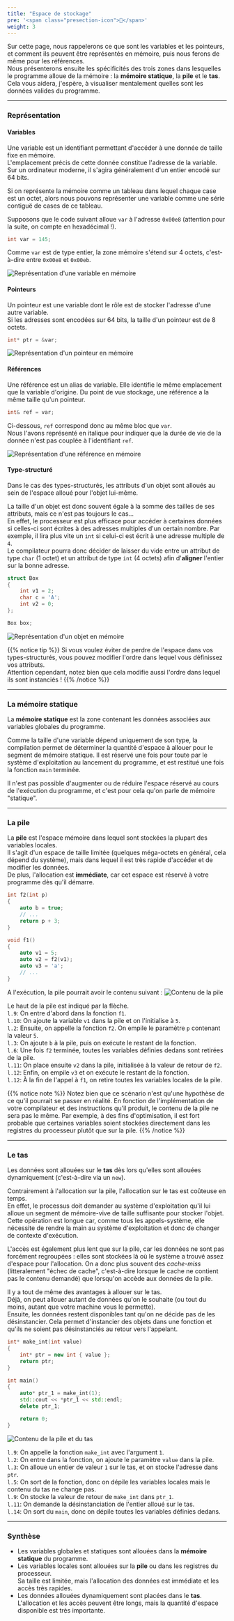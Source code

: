 ```yaml
---
title: "Espace de stockage"
pre: '<span class="presection-icon">💾</span>'
weight: 3
---
```


Sur cette page, nous rappelerons ce que sont les variables et les pointeurs, et comment ils peuvent être représentés en mémoire, puis nous ferons de même pour les références.  
Nous présenterons ensuite les spécificités des trois zones dans lesquelles le programme alloue de la mémoire : la **mémoire statique**, la **pile** et le **tas**.  
Cela vous aidera, j'espère, à visualiser mentalement quelles sont les données valides du programme.

---

### Représentation

#### Variables

Une variable est un identifiant permettant d'accéder à une donnée de taille fixe en mémoire.  
L'emplacement précis de cette donnée constitue l'adresse de la variable.
Sur un ordinateur moderne, il s'agira généralement d'un entier encodé sur 64 bits.

Si on représente la mémoire comme un tableau dans lequel chaque case est un octet, alors nous pouvons représenter une variable comme une série contiguë de cases de ce tableau.

Supposons que le code suivant alloue `var` à l'adresse `0x00e8` (attention pour la suite, on compte en hexadécimal !).

```cpp
int var = 145;
```

Comme `var` est de type entier, la zone mémoire s'étend sur 4 octets, c'est-à-dire entre `0x00e8` et `0x00eb`.

![Représentation d'une variable en mémoire](/images/chapter3/storage/01-var.svg)

#### Pointeurs

Un pointeur est une variable dont le rôle est de stocker l'adresse d'une autre variable.  
Si les adresses sont encodées sur 64 bits, la taille d'un pointeur est de 8 octets.

```cpp
int* ptr = &var;
```

![Représentation d'un pointeur en mémoire](/images/chapter3/storage/02-ptr.svg)

#### Références

Une référence est un alias de variable.
Elle identifie le même emplacement que la variable d'origine. 
Du point de vue stockage, une référence a la même taille qu'un pointeur.

```cpp
int& ref = var;
```

Ci-dessous, `ref` correspond donc au même bloc que `var`.  
Nous l'avons représenté en italique pour indiquer que la durée de vie de la donnée n'est pas couplée à l'identifiant `ref`.

![Représentation d'une référence en mémoire](/images/chapter3/storage/03-ref.svg)

#### Type-structuré

Dans le cas des types-structurés, les attributs d'un objet sont alloués au sein de l'espace alloué pour l'objet lui-même.

La taille d'un objet est donc souvent égale à la somme des tailles de ses attributs, mais ce n'est pas toujours le cas...  
En effet, le processeur est plus efficace pour accéder à certaines données si celles-ci sont écrites à des adresses multiples d'un certain nombre.
Par exemple, il lira plus vite un `int` si celui-ci est écrit à une adresse multiple de `4`.  
Le compilateur pourra donc décider de laisser du vide entre un attribut de type `char` (1 octet) et un attribut de type `int` (4 octets) afin d'**aligner** l'entier sur la bonne adresse.

```cpp
struct Box
{
    int v1 = 2;
    char c = 'A';
    int v2 = 0;
};

Box box;
```

![Représentation d'un objet en mémoire](/images/chapter3/storage/04-struct.svg)

{{% notice tip %}}
Si vous voulez éviter de perdre de l'espace dans vos types-structurés, vous pouvez modifier l'ordre dans lequel vous définissez vos attributs.  
Attention cependant, notez bien que cela modifie aussi l'ordre dans lequel ils sont instanciés !
{{% /notice %}}

---

### La mémoire statique

La **mémoire statique** est la zone contenant les données associées aux variables globales du programme.

Comme la taille d'une variable dépend uniquement de son type, la compilation permet de déterminer la quantité d'espace à allouer pour le segment de mémoire statique.
Il est réservé une fois pour toute par le système d'exploitation au lancement du programme, et est restitué une fois la fonction `main` terminée.

Il n'est pas possible d'augmenter ou de réduire l'espace réservé au cours de l'exécution du programme, et c'est pour cela qu'on parle de mémoire "statique".

---

### La pile

La **pile** est l'espace mémoire dans lequel sont stockées la plupart des variables locales.  
Il s'agit d'un espace de taille limitée (quelques méga-octets en général, cela dépend du système), mais dans lequel il est très rapide d'accéder et de modifier les données.  
De plus, l'allocation est **immédiate**, car cet espace est réservé à votre programme dès qu'il démarre.

```cpp {linenos=table}
int f2(int p)
{
    auto b = true;
    // ...
    return p + 3;
}

void f1()
{
    auto v1 = 5;
    auto v2 = f2(v1);
    auto v3 = 'a';
    // ...
}
```

A l'exécution, la pile pourrait avoir le contenu suivant :
![Contenu de la pile](/images/chapter3/storage/05-stack.svg)

Le haut de la pile est indiqué par la flèche.  
`l.9`: On entre d'abord dans la fonction `f1`.  
`l.10`: On ajoute la variable `v1` dans la pile et on l'initialise à `5`.  
`l.2`: Ensuite, on appelle la fonction `f2`. On empile le paramètre `p` contenant la valeur `5`.  
`l.3`: On ajoute `b` à la pile, puis on exécute le restant de la fonction.  
`l.6`: Une fois `f2` terminée, toutes les variables définies dedans sont retirées de la pile.  
`l.11`: On place ensuite `v2` dans la pile, initialisée à la valeur de retour de `f2`.  
`l.12`: Enfin, on empile `v3` et on exécute le restant de la fonction.  
`l.12`: À la fin de l'appel à `f1`, on retire toutes les variables locales de la pile.

{{% notice note %}}
Notez bien que ce scénario n'est qu'une hypothèse de ce qu'il pourrait se passer en réalité.
En fonction de l'implémentation de votre compilateur et des instructions qu'il produit, le contenu de la pile ne sera pas le même.
Par exemple, à des fins d'optimisation, il est fort probable que certaines variables soient stockées directement dans les registres du processeur plutôt que sur la pile.
{{% /notice %}} 

---

### Le tas

Les données sont allouées sur le **tas** dès lors qu'elles sont allouées dynamiquement (c'est-à-dire via un `new`).

Contrairement à l'allocation sur la pile, l'allocation sur le tas est coûteuse en temps.  
En effet, le processus doit demander au système d'exploitation qu'il lui alloue un segment de mémoire-vive de taille suffisante pour stocker l'objet.  
Cette opération est longue car, comme tous les appels-système, elle nécessite de rendre la main au système d'exploitation et donc de changer de contexte d'exécution.

L'accès est également plus lent que sur la pile, car les données ne sont pas forcément regroupées : elles sont stockées là où le système a trouvé assez d'espace pour l'allocation.
On a donc plus souvent des *cache-miss* (litteralement "échec de cache", c'est-à-dire lorsque le cache ne contient pas le contenu demandé) que lorsqu'on accède aux données de la pile.

Il y a tout de même des avantages à allouer sur le tas.  
Déjà, on peut allouer autant de données qu'on le souhaite (ou tout du moins, autant que votre machine vous le permette).  
Ensuite, les données restent disponibles tant qu'on ne décide pas de les désinstancier.
Cela permet d'instancier des objets dans une fonction et qu'ils ne soient pas désinstanciés au retour vers l'appelant.

```cpp {linenos=table}
int* make_int(int value)
{
    int* ptr = new int { value };
    return ptr;
}

int main()
{
    auto* ptr_1 = make_int(1);
    std::cout << *ptr_1 << std::endl;
    delete ptr_1;

    return 0;
}
```

![Contenu de la pile et du tas](/images/chapter3/storage/06-heap.svg)

`l.9`: On appelle la fonction `make_int` avec l'argument `1`.  
`l.2`: On entre dans la fonction, on ajoute le paramètre `value` dans la pile.  
`l.3`: On alloue un entier de valeur `1` sur le tas, et on stocke l'adresse dans `ptr`.  
`l.5`: On sort de la fonction, donc on dépile les variables locales mais le contenu du tas ne change pas.   
`l.9`: On stocke la valeur de retour de `make_int` dans `ptr_1`.  
`l.11`: On demande la désinstanciation de l'entier alloué sur le tas.  
`l.14`: On sort du `main`, donc on dépile toutes les variables définies dedans.  

---

### Synthèse

- Les variables globales et statiques sont allouées dans la **mémoire statique** du programme.
- Les variables locales sont allouées sur la **pile** ou dans les registres du processeur.  
Sa taille est limitée, mais l'allocation des données est immédiate et les accès très rapides.
- Les données allouées dynamiquement sont placées dans le **tas**.  
L'allocation et les accès peuvent être longs, mais la quantité d'espace disponible est très importante.
